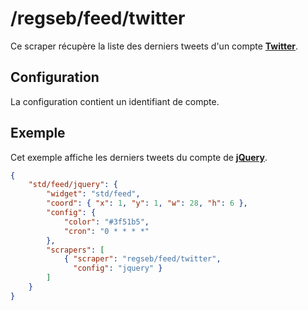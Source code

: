 # /regseb/feed/twitter

Ce scraper récupère la liste des derniers tweets d'un compte
**[Twitter](//twitter.com/)**.

## Configuration

La configuration contient un identifiant de compte.

## Exemple

Cet exemple affiche les derniers tweets du compte de
**[jQuery](//twitter.com/jquery)**.

```JSON
{
    "std/feed/jquery": {
        "widget": "std/feed",
        "coord": { "x": 1, "y": 1, "w": 28, "h": 6 },
        "config": {
            "color": "#3f51b5",
            "cron": "0 * * * *"
        },
        "scrapers": [
            { "scraper": "regseb/feed/twitter",
              "config": "jquery" }
        ]
    }
}
```

